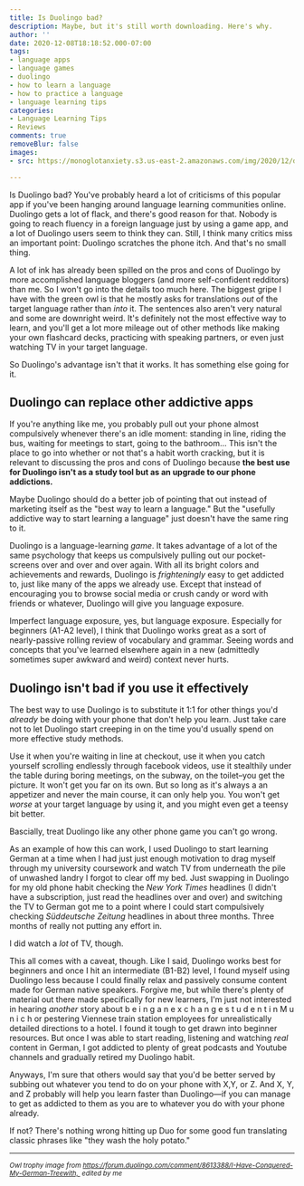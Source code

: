 ```yaml
---
title: Is Duolingo bad?
description: Maybe, but it's still worth downloading. Here's why.
author: ''
date: 2020-12-08T18:18:52.000-07:00
tags:
- language apps
- language games
- duolingo
- how to learn a language
- how to practice a language
- language learning tips
categories:
- Language Learning Tips
- Reviews
comments: true
removeBlur: false
images:
- src: https://monoglotanxiety.s3.us-east-2.amazonaws.com/img/2020/12/duolingo-german-owl.jpg

---
```

Is Duolingo bad? You've probably heard a lot of criticisms of this popular app if you've been hanging around language learning communities online. Duolingo gets a lot of flack, and there's good reason for that. Nobody is going to reach fluency in a foreign language just by using a game app, and a lot of Duolingo users seem to think they can. Still, I think many critics miss an important point: Duolingo scratches the phone itch. And that's no small thing.

<!--more-->

A lot of ink has already been spilled on the pros and cons of Duolingo by more accomplished language bloggers (and more self-confident redditors) than me. So I won't go into the details too much here. The biggest gripe I have with the green owl is that he mostly asks for translations *out* of the target language rather than *into* it. The sentences also aren't very natural and some are downright weird. It's definitely not the most effective way to learn, and you'll get a lot more mileage out of other methods like making your own flashcard decks, practicing with speaking partners, or even just watching TV in your target language.

So Duolingo's advantage isn't that it works. It has something else going for it.

## Duolingo can replace other addictive apps

If you're anything like me, you probably pull out your phone almost compulsively whenever there's an idle moment: standing in line, riding the bus, waiting for meetings to start, going to the bathroom… This isn't the place to go into whether or not that's a habit worth cracking, but it is relevant to discussing the pros and cons of Duolingo because **the best use for Duolingo isn't as a study tool but as an upgrade to our phone addictions.**

Maybe Duolingo should do a better job of pointing that out instead of marketing itself as the "best way to learn a language." But the "usefully addictive way to start learning a language" just doesn't have the same ring to it. 

Duolingo is a language-learning *game*. It takes advantage of a lot of the same psychology that keeps us compulsively pulling out our pocket-screens over and over and over again. With all its bright colors and achievements and rewards, Duolingo is *frighteningly* easy to get addicted to, just like many of the apps we already use. Except that instead of encouraging you to browse social media or crush candy or word with friends or whatever, Duolingo will give you language exposure. 

Imperfect language exposure, yes, but language exposure. Especially for beginners (A1-A2 level), I think that Duolingo works great as a sort of nearly-passive rolling review of vocabulary and grammar. Seeing words and concepts that you've learned elsewhere again in a new (admittedly sometimes super awkward and weird) context never hurts. 

## Duolingo isn't bad if you use it effectively

The best way to use Duolingo is to substitute it 1:1 for other things you'd *already* be doing with your phone that don't help you learn. Just take care not to let Duolingo start creeping in on the time you'd usually spend on more effective study methods. 

Use it when you're waiting in line at checkout, use it when you catch yourself scrolling endlessly through facebook videos, use it stealthily under the table during boring meetings, on the subway, on the toilet–you get the picture. It won't get you far on its own. But so long as it's always a an appetizer and never the main course, it can only help you. You won't get *worse* at your target language by using it, and you might even get a teensy bit better. 

Bascially, treat Duolingo like any other phone game you can't go wrong.

As an example of how this can work, I used Duolingo to start learning German at a time when I had just just enough motivation to drag myself through my university coursework and watch TV from underneath the pile of unwashed landry I forgot to clear off my bed. Just swapping in Duolingo for my old phone habit checking the *New York Times* headlines (I didn't have a subscription, just read the headlines over and over) and switching the TV to German got me to a point where I could start compulsively checking *Süddeutsche Zeitung* headlines in about three months. Three months of really not putting any effort in. 

I did watch a *lot* of TV, though.

This all comes with a caveat, though. Like I said, Duolingo works best for beginners and once I hit an intermediate (B1-B2) level, I found myself using Duolingo less because I could finally relax and passively consume content made for German native speakers. Forgive me, but while there's plenty of material out there made specifically for new learners, I'm just not interested in hearing *another* story about b e i n g   a n   e x c h a n g e   s t u d e n t   i n   M u n i c h  or pestering Viennese train station employees for unrealistically detailed directions to a hotel. I found it tough to get drawn into beginner resources. But once I was able to start reading, listening and watching *real* content in German, I got addicted to plenty of great podcasts and Youtube channels and gradually retired my Duolingo habit. 

Anyways, I'm sure that others would say that you'd be better served by subbing out whatever you tend to do on your phone with X,Y, or Z. And X, Y, and Z probably will help you learn faster than Duolingo—if you can manage to get as addicted to them as you are to whatever you do with your phone already. 

If not? There's nothing wrong hitting up Duo for some good fun translating classic phrases like "they wash the holy potato." 

---

<small>*Owl trophy image from https://forum.duolingo.com/comment/8613388/I-Have-Conquered-My-German-Treewith,  edited by me*</small>